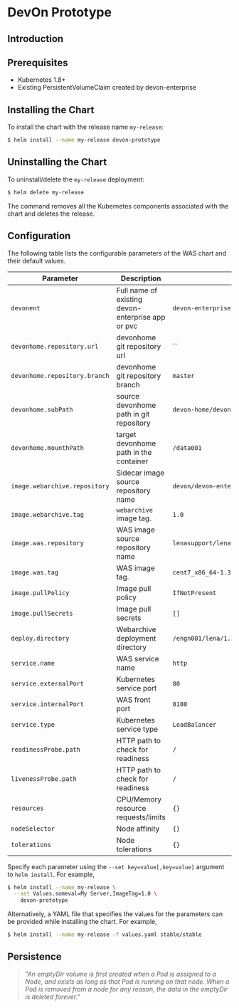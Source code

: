 # DevOn Prototype

## Introduction

## Prerequisites
- Kubernetes 1.8+ 
- Existing PersistentVolumeClaim created by devon-enterprise

## Installing the Chart
To install the chart with the release name `my-release`:
```bash
$ helm install --name my-release devon-prototype
```

## Uninstalling the Chart
To uninstall/delete the `my-release` deployment:
```bash
$ helm delete my-release
```
The command removes all the Kubernetes components associated with the chart and deletes the release.

## Configuration
The following table lists the configurable parameters of the WAS chart and their default values.

Parameter                            | Description                                        | Default
------------------------------------ | -------------------------------------------------- | ----------------------------------------------------------
`devonent`                           | Full name of existing devon-enterprise app or pvc  | `devon-enterprise-devon-enterprise`
`devonhome.repository.url`           | devonhome git repository url                       | ``
`devonhome.repository.branch`        | devonhome git repository branch                    | `master`
`devonhome.subPath`                  | source devonhome path in git repository            | `devon-home/devon-enterprise-prototype`
`devonhome.mounthPath`               | target devonhome path in the container             | `/data001`
`image.webarchive.repository`        | Sidecar image source repository name               | `devon/devon-enterprise-prototype`
`image.webarchive.tag`               | `webarchive` image tag.                            | `1.0`
`image.was.repository`               | WAS image source repository name                   | `lenasupport/lena-exclusive-dev`
`image.was.tag`                      | WAS image tag.                                     | `cent7_x86_64-1.3.0e-lab`
`image.pullPolicy`                   | Image pull policy                                  | `IfNotPresent`
`image.pullSecrets`                  | Image pull secrets                                 | `[]`
`deploy.directory`                   | Webarchive deployment directory                    | `/engn001/lena/1.3/servers/appServer/webapps`
`service.name`                       | WAS service name                                   | `http`
`service.externalPort`               | Kubernetes service port                            | `80`
`service.internalPort`               | WAS front port                                     | `8180`
`service.type`                       | Kubernetes service type                            | `LoadBalancer`
`readinessProbe.path`                | HTTP path to check for readiness                   | `/`
`livenessProbe.path`                 | HTTP path to check for readiness                   | `/`
`resources`                          | CPU/Memory resource requests/limits                | `{}`
`nodeSelector`                       | Node affinity                                      | `{}`
`tolerations`                        | Node tolerations                                   | `{}`

Specify each parameter using the `--set key=value[,key=value]` argument to `helm install`. For example,

```bash
$ helm install --name my-release \
  --set Values.someval=My Server,ImageTag=1.0 \
    devon-prototype
```

Alternatively, a YAML file that specifies the values for the parameters can be provided while installing the chart. For example,

```bash
$ helm install --name my-release -f values.yaml stable/stable
```

## Persistence
> *"An emptyDir volume is first created when a Pod is assigned to a Node, and exists as long as that Pod is running on that node. When a Pod is removed from a node for any reason, the data in the emptyDir is deleted forever."*
